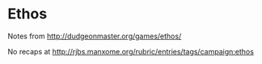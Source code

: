 
# Ethos

Notes from http://dudgeonmaster.org/games/ethos/

No recaps at http://rjbs.manxome.org/rubric/entries/tags/campaign:ethos

